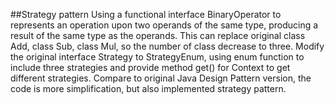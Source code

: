 ##Strategy pattern
Using a functional interface BinaryOperator<T> to represents an operation upon two operands of the same type, producing a result of the same type as the operands.
This can replace original class Add, class Sub, class Mul, so the number of class decrease to three.
Modify the original interface Strategy to StrategyEnum, using enum function to include three strategies and  provide method get() for Context to get different strategies.
Compare to original Java Design Pattern version, the code is more simplification, but also implemented strategy pattern. 
